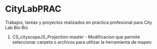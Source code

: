 # CityLabPRAC

Trabajos, tareas y proyectos realizados en practica profesional para City Lab Bio Bio

1. CS_cityscopeJS_Projection-master - Modificacion que permite seleccionar carpeta o archivos para utilizar la herramienta de mapeo 
